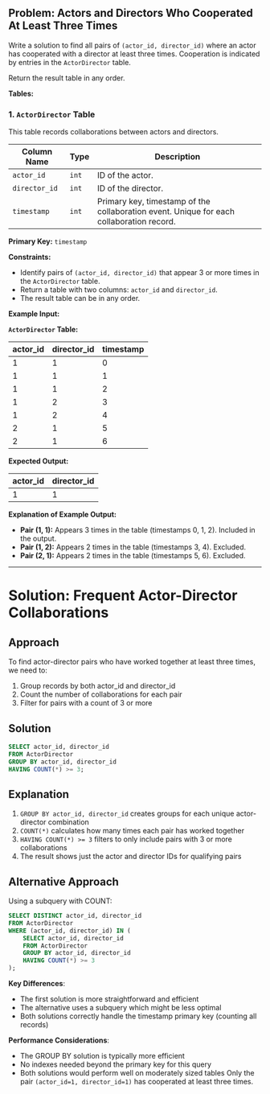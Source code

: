 ## Problem: Actors and Directors Who Cooperated At Least Three Times

Write a solution to find all pairs of `(actor_id, director_id)` where an actor has cooperated with a director at least three times. Cooperation is indicated by entries in the `ActorDirector` table.

Return the result table in any order.

**Tables:**

### 1. `ActorDirector` Table

This table records collaborations between actors and directors.

| Column Name | Type    | Description                                                                 |
| ----------- | -------- | --------------------------------------------------------------------------- |
| `actor_id`    | `int`     | ID of the actor.                                                            |
| `director_id` | `int`     | ID of the director.                                                         |
| `timestamp`   | `int`     | Primary key, timestamp of the collaboration event. Unique for each collaboration record. |

**Primary Key:** `timestamp`

**Constraints:**

*   Identify pairs of `(actor_id, director_id)` that appear 3 or more times in the `ActorDirector` table.
*   Return a table with two columns: `actor_id` and `director_id`.
*   The result table can be in any order.

**Example Input:**

**`ActorDirector` Table:**

| actor\_id | director\_id | timestamp   |
| ----------- | ----------- | ------------- |
| 1         | 1         | 0           |
| 1         | 1         | 1           |
| 1         | 1         | 2           |
| 1         | 2         | 3           |
| 1         | 2         | 4           |
| 2         | 1         | 5           |
| 2         | 1         | 6           |

**Expected Output:**

| actor\_id | director\_id |
| ----------- | ----------- |
| 1         | 1         |

**Explanation of Example Output:**

*   **Pair (1, 1):** Appears 3 times in the table (timestamps 0, 1, 2).  Included in the output.
*   **Pair (1, 2):** Appears 2 times in the table (timestamps 3, 4). Excluded.
*   **Pair (2, 1):** Appears 2 times in the table (timestamps 5, 6). Excluded.

---

# Solution: Frequent Actor-Director Collaborations

## Approach
To find actor-director pairs who have worked together at least three times, we need to:
1. Group records by both actor_id and director_id
2. Count the number of collaborations for each pair
3. Filter for pairs with a count of 3 or more

## Solution
```sql
SELECT actor_id, director_id
FROM ActorDirector
GROUP BY actor_id, director_id
HAVING COUNT(*) >= 3;
```

## Explanation
1. `GROUP BY actor_id, director_id` creates groups for each unique actor-director combination
2. `COUNT(*)` calculates how many times each pair has worked together
3. `HAVING COUNT(*) >= 3` filters to only include pairs with 3 or more collaborations
4. The result shows just the actor and director IDs for qualifying pairs

## Alternative Approach
Using a subquery with COUNT:
```sql
SELECT DISTINCT actor_id, director_id
FROM ActorDirector
WHERE (actor_id, director_id) IN (
    SELECT actor_id, director_id
    FROM ActorDirector
    GROUP BY actor_id, director_id
    HAVING COUNT(*) >= 3
);
```

**Key Differences**:
- The first solution is more straightforward and efficient
- The alternative uses a subquery which might be less optimal
- Both solutions correctly handle the timestamp primary key (counting all records)

**Performance Considerations**:
- The GROUP BY solution is typically more efficient
- No indexes needed beyond the primary key for this query
- Both solutions would perform well on moderately sized tables
Only the pair `(actor_id=1, director_id=1)` has cooperated at least three times.
